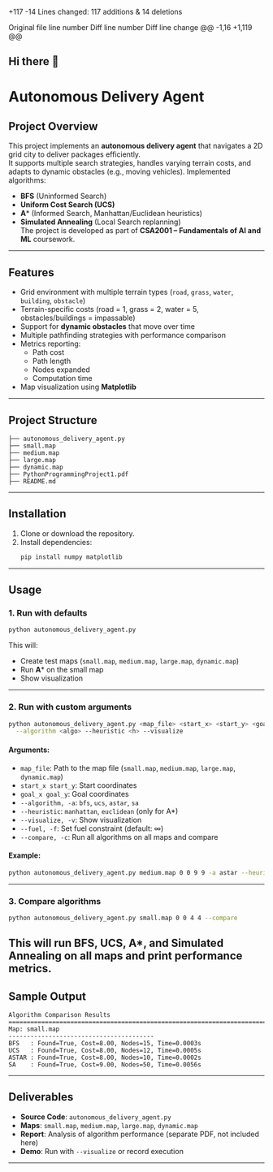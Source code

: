 +117
-14
Lines changed: 117 additions & 14 deletions


Original file line number	Diff line number	Diff line change
@@ -1,16 +1,119 @@
## Hi there 👋

<!--
**SANJANA-MALVIYA/SANJANA-MALVIYA** is a ✨ _special_ ✨ repository because its `README.md` (this file) appears on your GitHub profile.
Here are some ideas to get you started:
- 🔭 I’m currently working on ...
- 🌱 I’m currently learning ...
- 👯 I’m looking to collaborate on ...
- 🤔 I’m looking for help with ...
- 💬 Ask me about ...
- 📫 How to reach me: ...
- 😄 Pronouns: ...
- ⚡ Fun fact: ...
-->
# Autonomous Delivery Agent
##  Project Overview
This project implements an **autonomous delivery agent** that navigates a 2D grid city to deliver packages efficiently.  
It supports multiple search strategies, handles varying terrain costs, and adapts to dynamic obstacles (e.g., moving vehicles).
Implemented algorithms:
- **BFS** (Uninformed Search)  
- **Uniform Cost Search (UCS)**  
- **A*** (Informed Search, Manhattan/Euclidean heuristics)  
- **Simulated Annealing** (Local Search replanning)  
The project is developed as part of **CSA2001 – Fundamentals of AI and ML** coursework.  
---
##  Features
- Grid environment with multiple terrain types (`road`, `grass`, `water`, `building`, `obstacle`)  
- Terrain-specific costs (road = 1, grass = 2, water = 5, obstacles/buildings = impassable)  
- Support for **dynamic obstacles** that move over time  
- Multiple pathfinding strategies with performance comparison  
- Metrics reporting:  
  - Path cost  
  - Path length  
  - Nodes expanded  
  - Computation time  
- Map visualization using **Matplotlib**  
---
##  Project Structure
```
├── autonomous_delivery_agent.py   
├── small.map                     
├── medium.map                     
├── large.map                      
├── dynamic.map                   
├── PythonProgrammingProject1.pdf  
├── README.md                      
```
---
##  Installation
1. Clone or download the repository.
2. Install dependencies:
   ```bash
   pip install numpy matplotlib
   ```
---
##  Usage
### 1. Run with defaults
```bash
python autonomous_delivery_agent.py
```
This will:
- Create test maps (`small.map`, `medium.map`, `large.map`, `dynamic.map`)  
- Run **A*** on the small map  
- Show visualization  
---
### 2. Run with custom arguments
```bash
python autonomous_delivery_agent.py <map_file> <start_x> <start_y> <goal_x> <goal_y> \
  --algorithm <algo> --heuristic <h> --visualize
```
#### Arguments:
- `map_file`: Path to the map file (`small.map`, `medium.map`, `large.map`, `dynamic.map`)  
- `start_x start_y`: Start coordinates  
- `goal_x goal_y`: Goal coordinates  
- `--algorithm, -a`: `bfs`, `ucs`, `astar`, `sa`  
- `--heuristic`: `manhattan`, `euclidean` (only for A*)  
- `--visualize, -v`: Show visualization  
- `--fuel, -f`: Set fuel constraint (default: ∞)  
- `--compare, -c`: Run all algorithms on all maps and compare  
#### Example:
```bash
python autonomous_delivery_agent.py medium.map 0 0 9 9 -a astar --heuristic manhattan -v
```
---
### 3. Compare algorithms
```bash
python autonomous_delivery_agent.py small.map 0 0 4 4 --compare
```
This will run BFS, UCS, A*, and Simulated Annealing on all maps and print performance metrics.
---
##  Sample Output
```
Algorithm Comparison Results
================================================================================
Map: small.map
----------------------------------------
BFS   : Found=True, Cost=8.00, Nodes=15, Time=0.0003s
UCS   : Found=True, Cost=8.00, Nodes=12, Time=0.0005s
ASTAR : Found=True, Cost=8.00, Nodes=10, Time=0.0002s
SA    : Found=True, Cost=9.00, Nodes=50, Time=0.0056s
```
---
##  Deliverables
- **Source Code**: `autonomous_delivery_agent.py`  
- **Maps**: `small.map`, `medium.map`, `large.map`, `dynamic.map`  
- **Report**: Analysis of algorithm performance (separate PDF, not included here)  
- **Demo**: Run with `--visualize` or record execution  
---
